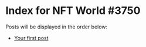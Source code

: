 # Index for NFT World #3750
Posts will be displayed in the order below:

- [Your first post](./001-first.md)

